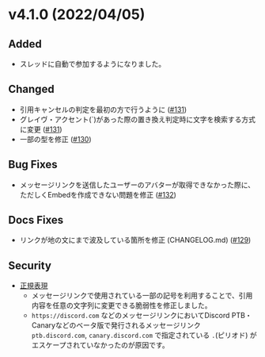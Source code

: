 # v4.1.0 (2022/04/05)

## Added

- スレッドに自動で参加するようになりました。

## Changed

- 引用キャンセルの判定を最初の方で行うように ([#131](https://github.com/approvers/MessageQuote/pull/131))
- グレイヴ・アクセント(`)があった際の置き換え判定時に文字を検索する方式に変更 ([#131](https://github.com/approvers/MessageQuote/pull/131))
- 一部の型を修正 ([#130](https://github.com/approvers/MessageQuote/pull/130))

## Bug Fixes

- メッセージリンクを送信したユーザーのアバターが取得できなかった際に、ただしくEmbedを作成できない問題を修正 ([#132](https://github.com/approvers/MessageQuote/pull/132))

## Docs Fixes

- リンクが地の文にまで波及している箇所を修正 (CHANGELOG.md) ([#129](https://github.com/approvers/MessageQuote/pull/129))

## Security

- [正規表現](https://github.com/approvers/MessageQuote/blob/639f3ab4a0129dee8c2324c3a94e88d9c29ac9a2/src/server/service/quote.ts#L8-L9)
    - メッセージリンクで使用されている一部の記号を利用することで、引用内容を任意の文字列に変更できる脆弱性を修正しました。
    - `https://discord.com` などのメッセージリンクにおいてDiscord PTB・Canaryなどのベータ版で発行されるメッセージリンク `ptb.discord.com`, `canary.discord.com` で指定されている `.`(ピリオド) がエスケープされていなかったのが原因です。
